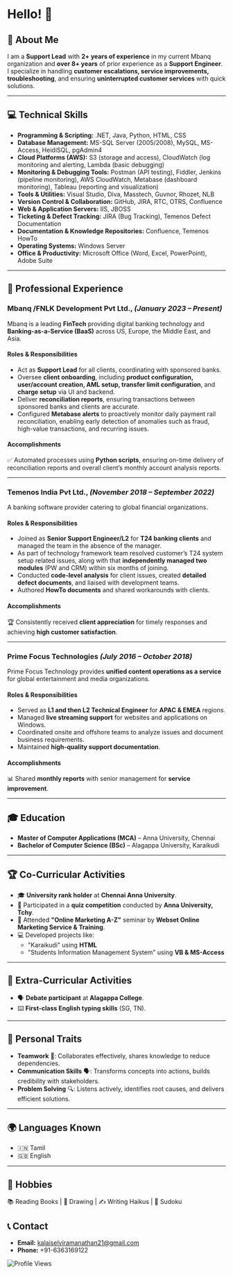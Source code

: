 # Hello! 👋

## 🚀 About Me
I am a **Support Lead** with **2+ years of experience** in my current Mbanq organization and **over 8+ years** of prior experience as a **Support Engineer**. I specialize in handling **customer escalations, service improvements, troubleshooting**, and ensuring **uninterrupted customer services** with quick solutions.

---

## 💻 Technical Skills

- **Programming & Scripting:** .NET, Java, Python, HTML, CSS 
- **Database Management:** MS-SQL Server (2005/2008), MySQL, MS-Access, HeidiSQL, pgAdmin4 
- **Cloud Platforms (AWS):** S3 (storage and access), CloudWatch (log monitoring and alerting, Lambda (basic debugging) 
- **Monitoring & Debugging Tools:** Postman (API testing), Fiddler, Jenkins (pipeline monitoring), AWS CloudWatch, Metabase (dashboard monitoring), Tableau (reporting and visualization) 
- **Tools & Utilities:** Visual Studio, Diva, Masstech, Guvnor, Rhozet, NLB 
- **Version Control & Collaboration:** GitHub, JIRA, RTC, OTRS, Confluence 
- **Web & Application Servers:** IIS, JBOSS 
- **Ticketing & Defect Tracking:** JIRA (Bug Tracking), Temenos Defect Documentation 
- **Documentation & Knowledge Repositories:** Confluence, Temenos HowTo 
- **Operating Systems:** Windows Server 
- **Office & Productivity:** Microsoft Office (Word, Excel, PowerPoint), Adobe Suite 

---

## 📌 Professional Experience

### **Mbanq /FNLK Development Pvt Ltd.,** *(January 2023 – Present)*
Mbanq is a leading **FinTech** providing digital banking technology and **Banking-as-a-Service (BaaS)** across US, Europe, the Middle East, and Asia.

#### Roles & Responsibilities
- Act as **Support Lead** for all clients, coordinating with sponsored banks.
- Oversee **client onboarding**, including **product configuration, user/account creation, AML setup, transfer limit configuration**, and **charge setup** via UI and backend.
- Deliver **reconciliation reports**, ensuring transactions between sponsored banks and clients are accurate.
- Configured **Metabase alerts** to proactively monitor daily payment rail reconciliation, enabling early detection of anomalies such as fraud, high-value transactions, and recurring issues. 

#### Accomplishments
✅ Automated processes using **Python scripts**, ensuring on-time delivery of reconciliation reports and overall client’s monthly account analysis reports.   

---

### **Temenos India Pvt Ltd.,** *(November 2018 – September 2022)*
A banking software provider catering to global financial organizations.

#### Roles & Responsibilities
- Joined as **Senior Support Engineer/L2** for **T24 banking clients** and managed the team in the absence of the manager.
- As part of technology framework team resolved customer’s T24 system setup related issues, along with that **independently managed two modules** (PW and CRM) within six months of joining.   
- Conducted **code-level analysis** for client issues, created **detailed defect documents**, and liaised with development teams.
- Authored **HowTo documents** and shared workarounds with clients.

#### Accomplishments
🏆 Consistently received **client appreciation** for timely responses and achieving **high customer satisfaction**.

---

### **Prime Focus Technologies** *(July 2016 – October 2018)*
Prime Focus Technology provides **unified content operations as a service** for global entertainment and media organizations.

#### Roles & Responsibilities
- Served as **L1 and then L2 Technical Engineer** for **APAC & EMEA** regions.
- Managed **live streaming support** for websites and applications on Windows.
- Coordinated onsite and offshore teams to analyze issues and document business requirements.
- Maintained **high-quality support documentation**.

#### Accomplishments
📊 Shared **monthly reports** with senior management for **service improvement**.

---

## 🎓 Education
- **Master of Computer Applications (MCA)** – Anna University, Chennai  
- **Bachelor of Computer Science (BSc)** – Alagappa University, Karaikudi

---

## 🏆 Co-Curricular Activities
- 🎓 **University rank holder** at **Chennai Anna University**.
- 🏅 Participated in a **quiz competition** conducted by **Anna University, Tchy**.
- 🎤 Attended **"Online Marketing A-Z"** seminar by **Webset Online Marketing Service & Training**.
- 💻 Developed projects like:
  - "Karaikudi" using **HTML**
  - "Students Information Management System" using **VB & MS-Access**

---

## 🎯 Extra-Curricular Activities
- 🗣 **Debate participant** at **Alagappa College**.
- ⌨️ **First-class English typing skills** (SG, TN).

---

## 🏅 Personal Traits
- **Teamwork** 🤝: Collaborates effectively, shares knowledge to reduce dependencies.
- **Communication Skills** 🗣: Transforms concepts into actions, builds credibility with stakeholders.
- **Problem Solving** 🔍: Listens actively, identifies root causes, and delivers efficient solutions.

---

## 🌍 Languages Known
- 🇮🇳 Tamil
- 🇬🇧 English

---

## 📖 Hobbies
📚 Reading Books | 🎨 Drawing | ✍️ Writing Haikus | 🧠 Sudoku

## 📞 Contact
- **Email:** kalaiselviramanathan21@gmail.com 
- **Phone:** +91-6363169122


![Profile Views](https://visitor-badge.laobi.icu/badge?page_id=Kalaiselvi21)



